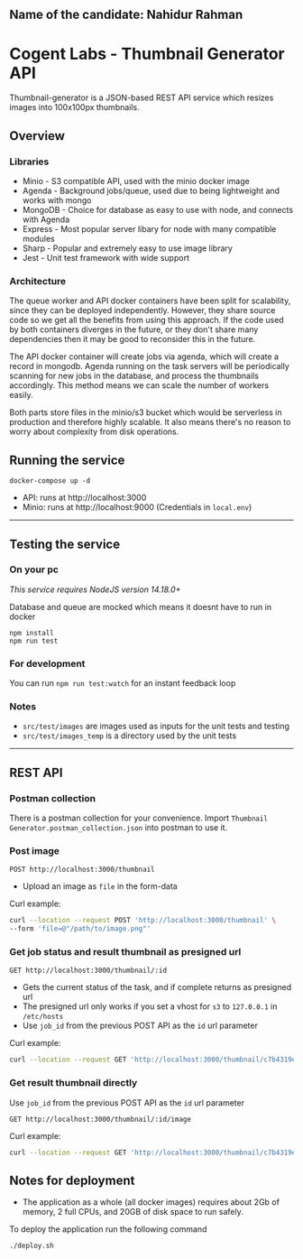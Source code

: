## Name of the candidate: Nahidur Rahman

# Cogent Labs - Thumbnail Generator API

Thumbnail-generator is a JSON-based REST API service which resizes images into 100x100px thumbnails.

## Overview 

### Libraries

- Minio - S3 compatible API, used with the minio docker image
- Agenda - Background jobs/queue, used due to being lightweight and works with mongo
- MongoDB - Choice for database as easy to use with node, and connects with Agenda
- Express - Most popular server libary for node with many compatible modules
- Sharp - Popular and extremely easy to use image library
- Jest - Unit test framework with wide support

### Architecture

The queue worker and API docker containers have been split for scalability, since they can be deployed independently. However, they share source code so we get all the benefits from using this approach. If the code used by both containers diverges in the future, or they don't share many dependencies then it may be good to reconsider this in the future.

The API docker container will create jobs via agenda, which will create a record in mongodb. Agenda running on the task servers will be periodically scanning for new jobs in the database, and process the thumbnails accordingly. This method means we can scale the number of workers easily.

Both parts store files in the minio/s3 bucket which would be serverless in production and therefore highly scalable. It also means there's no reason to worry about complexity from disk operations.

## Running the service

```properties
docker-compose up -d
```

- API: runs at http://localhost:3000
- Minio: runs at http://localhost:9000 (Credentials in `local.env`)

---
## Testing the service
### On your pc

*This service requires NodeJS version 14.18.0+*

Database and queue are mocked which means it doesnt have to run in docker
```properties
npm install
npm run test
```

### For development
You can run `npm run test:watch` for an instant feedback loop

### Notes
- `src/test/images` are images used as inputs for the unit tests and testing
- `src/test/images_temp` is a directory used by the unit tests

---
## REST API
### Postman collection
There is a postman collection for your convenience. Import `Thumbnail Generator.postman_collection.json` into postman to use it.

### Post image
`POST http://localhost:3000/thumbnail`

- Upload an image as `file` in the form-data

Curl example: 
```bash
curl --location --request POST 'http://localhost:3000/thumbnail' \
--form 'file=@"/path/to/image.png"'
```

### Get job status and result thumbnail as presigned url
`GET http://localhost:3000/thumbnail/:id`

- Gets the current status of the task, and if complete returns as presigned url
- The presigned url only works if you set a vhost for `s3` to `127.0.0.1` in `/etc/hosts`
- Use `job_id` from the previous POST API as the `id` url parameter

Curl example: 
```bash
curl --location --request GET 'http://localhost:3000/thumbnail/c7b4319e-b8f6-4ab0-8fb7-5b51db5c0c36'
```

### Get result thumbnail directly
Use `job_id` from the previous POST API as the `id` url parameter

`GET http://localhost:3000/thumbnail/:id/image`

Curl example: 
```bash
curl --location --request GET 'http://localhost:3000/thumbnail/c7b4319e-b8f6-4ab0-8fb7-5b51db5c0c36/image'
```

## Notes for deployment

- The application as a whole (all docker images) requires about 2Gb of memory, 2 full CPUs, and 20GB of disk space to run safely.

To deploy the application run the following command
```bash
./deploy.sh
```